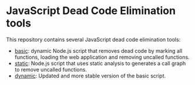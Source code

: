 # JavaScript Dead Code Elimination tools
This repository contains several JavaScript dead code elimination tools:

+ [basic](basic/README.md): dynamic Node.js script that removes dead code by marking all functions, loading the web application and removing uncalled functions.
+ [static](static/README.md): Node.js script that uses static analysis to generates a call graph to remove uncalled functions.
+ [dynamic](dynamic/README.md): Updated and more stable version of the basic script.
